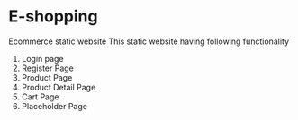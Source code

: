 # E-shopping
Ecommerce static website
This static website having following functionality
1. Login page
2. Register Page
3. Product Page
4. Product Detail Page
5. Cart Page
6. Placeholder Page
